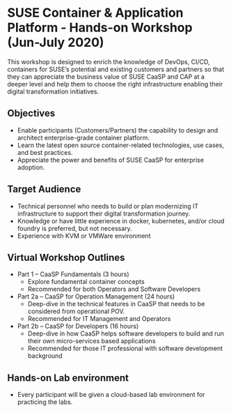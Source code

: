 # SUSE Container & Application Platform - Hands-on Workshop (Jun-July 2020)

This workshop is designed to enrich the knowledge of DevOps, CI/CD, containers for SUSE’s potential and existing customers and partners so that they can appreciate the business value of SUSE CaaSP and CAP at a deeper level and help them to choose the right infrastructure enabling their digital transformation initiatives. 

## Objectives

* Enable participants (Customers/Partners) the capability to design and architect enterprise-grade container platform.
* Learn the latest open source container-related technologies, use cases, and best practices.
* Appreciate the power and benefits of SUSE CaaSP for enterprise adoption.

## Target Audience

* Technical personnel who needs to build or plan modernizing IT infrastructure to support their digital transformation journey.
* Knowledge or have little experience in docker, kubernetes, and/or cloud foundry is preferred, but not necessary.
* Experience with KVM or VMWare environment

## Virtual Workshop Outlines

* Part 1 – CaaSP Fundamentals (3 hours)
  * Explore fundamental container concepts
  * Recommended for both Operators and Software Developers
* Part 2a – CaaSP for Operation Management (24 hours)
  * Deep-dive in the technical features in CaaSP that needs to be considered from operational POV.
  * Recommended for IT Management and Operators
* Part 2b – CaaSP for Developers (16 hours)
  * Deep-dive in how CaaSP helps software developers to build and run their own micro-services based applications
  * Recommended for those IT professional with software development background

## Hands-on Lab environment

* Every participant will be given a cloud-based lab environment for practicing the labs.
